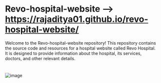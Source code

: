 #  Revo-hospital-website --> https://rajaditya01.github.io/revo-hospital-website/
Welcome to the Revo-hospital-website repository! This repository contains the source code and resources for a hospital website called Revo Hospital.
It is designed to provide information about the hospital, its services, doctors, and other relevant details.

#
![image](https://user-images.githubusercontent.com/101439988/234275888-00945211-475f-485e-9e01-31b4addce62d.png)
